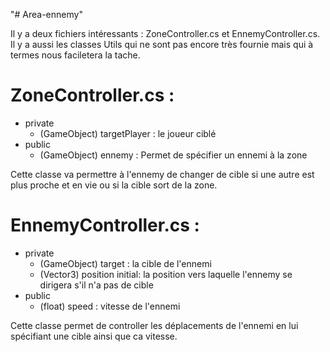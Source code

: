 "# Area-ennemy" 

Il y a deux fichiers intéressants : ZoneController.cs et EnnemyController.cs. Il y a aussi les classes Utils qui ne sont pas encore très
fournie mais qui à termes nous faciletera la tache.

<h1> ZoneController.cs : </h1>
<ul>
  <li>private
    <ul>
     <li>(GameObject) targetPlayer : le joueur ciblé </li> 
    </ul>
  </li>
  <li>public
    <ul>
      <li>(GameObject) ennemy : Permet de spécifier un ennemi à la zone</li>
    </ul>
  </li>
</ul>

Cette classe va permettre à l'ennemy de changer de cible si une autre est plus proche et en vie ou si la cible sort de la zone.


<h1> EnnemyController.cs : </h1>
<ul>
  <li>private
    <ul>
      <li>(GameObject) target : la cible de l'ennemi</li>
      <li>(Vector3) position initial: la position vers laquelle l'ennemy se dirigera s'il n'a pas de cible  </li> 
    </ul>
  </li>
  <li>public
    <ul>
      <li>(float) speed : vitesse de l'ennemi</li>
    </ul>
  </li>
</ul>

Cette classe permet de controller les déplacements de l'ennemi en lui spécifiant une cible ainsi que ca vitesse.



                    
